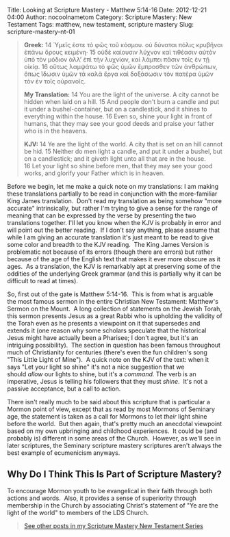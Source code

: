 Title: Looking at Scripture Mastery - Matthew 5:14-16
Date: 2012-12-21 04:00
Author: nocoolnametom
Category: Scripture Mastery: New Testament
Tags: matthew, new testament, scripture mastery
Slug: scripture-mastery-nt-01

> **Greek:**
>  <span>14</span> Ὑμεῖς ἐστε τὸ φῶς τοῦ κόσμου. οὐ δύναται πόλις κρυβῆναι ἐπάνω ὄρους κειμένη·
>  <span>15</span> οὐδὲ καίουσιν λύχνον καὶ τιθέασιν αὐτὸν ὑπὸ τὸν μόδιον ἀλλ’ ἐπὶ τὴν λυχνίαν, καὶ λάμπει πᾶσιν τοῖς ἐν τῇ οἰκίᾳ.
>  <span>16</span> οὕτως λαμψάτω τὸ φῶς ὑμῶν ἔμπροσθεν τῶν ἀνθρώπων, ὅπως ἴδωσιν ὑμῶν τὰ καλὰ ἔργα καὶ δοξάσωσιν τὸν πατέρα ὑμῶν τὸν ἐν τοῖς οὐρανοῖς.
>
> **My Translation:**
>  <span>14</span> You are the light of the universe. A city cannot be hidden when laid on a hill.
>  <span>15</span> And people don't burn a candle and put it under a bushel-container, but on a candlestick, and it shines to everything within the house.
>  <span>16</span> Even so, shine your light in front of humans, that they may see your good deeds and praise your father who is in the heavens.
>
> **KJV:**
>  <span>14</span> Ye are the light of the world. A city that is set on an hill cannot be hid.
>  <span>15</span> Neither do men light a candle, and put it under a bushel, but on a candlestick; and it giveth light unto all that are in the house.
>  <span>16</span> Let your light so shine before men, that they may see your good works, and glorify your Father which is in heaven.

Before we begin, let me make a quick note on my translations: I am making these translations partially to be read in conjunction with the more-familiar King James translation.  Don't read my translation as being somehow "more accurate" intrinsically, but rather I'm trying to give a sense for the range of meaning that can be expressed by the verse by presenting the two translations together. I'll let you know when the KJV is probably in error and will point out the better reading.  If I don't say anything, please assume that while I am giving an accurate translation it's just meant to be read to give some color and breadth to the KJV reading.  The King James Version is problematic not because of its errors (though there are errors) but rather because of the age of the English text that makes it ever more obscure as it ages.  As a translation, the KJV is remarkably apt at preserving some of the oddities of the underlying Greek grammar (and this is partially why it can be difficult to read at times).

So, first out of the gate is Matthew 5:14-16.  This is from what is arguable the most famous sermon in the entire Christian New Testament: Matthew's Sermon on the Mount.  A long collection of statements on the Jewish Torah, this sermon presents Jesus as a great Rabbi who is upholding the validity of the Torah even as he presents a viewpoint on it that supersedes and extends it (one reason why some scholars speculate that the historical Jesus might have actually been a Pharisee; I don't agree, but it's an intriguing possibility).  The section in question has been famous throughout much of Christianity for centuries (there's even the fun children's song "This Little Light of Mine").  A quick note on the KJV of the text: when it says "Let your light so shine" it's not a nice suggestion that we should *allow* our lights to shine, but it's a *command.* The verb is an imperative, Jesus is telling his followers that they must *shine*.  It's not a passive acceptance, but a call to action.

There isn't really much to be said about this scripture that is particular a Mormon point of view, except that as read by most Mormons of Seminary age, the statement is taken as a call for Mormons to let *their* light shine before the world.  But then again, that's pretty much an anecdotal viewpoint based on my own upbringing and childhood experiences.  It could be (and probably is) different in some areas of the Church.  However, as we'll see in later scriptures, the Seminary scripture mastery scriptures aren't always the best example of ecumenicism anyways.

Why Do I Think This Is Part of Scripture Mastery?
-------------------------------------------------

To encourage Mormon youth to be evangelical in their faith through both actions and words.  Also, it provides a sense of superiority through membership in the Church by associating Christ's statement of "Ye are the light of the world" to members of the LDS Church.

> [See other posts in my Scripture Mastery New Testament Series][]

[See other posts in my Scripture Mastery New Testament Series]: |filename|scripture-mastery-new-testament.md "Scripture Mastery: New Testament"
